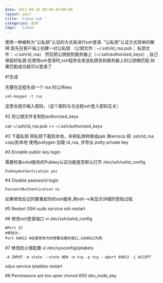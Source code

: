 ```yaml
---
date: 2017-08-25 09:50:47+00:00
layout: post
title: 'Linux ssh '
categories: 技术
tags:  'Linux'
---
```


使用一种被称为"公私钥"认证的方式来进行ssh登录. "公私钥"认证方式简单的解释:首先在客户端上创建一对公私钥 （公钥文件：~/.ssh/id_rsa.pub； 私钥文件：~/.ssh/id_rsa）
然后把公钥放到服务器上（~/.ssh/authorized_keys）, 自己保留好私钥.在使用ssh登录时,ssh程序会发送私钥去和服务器上的公钥做匹配.如果匹配成功就可以登录了

#1生成

先要在远程生成一个 rsa 的公共key 

```
ssh-keygen -t rsa
```
这里会提示输入密码，（这个密码与与远程ssh登入密码无关）

#2 将公钥文件复制到authorized_keys

cat ~/.ssh/id_rsa.pub >> ~/.ssh/authorized_keys

#3 下载私钥
把私钥下载到本地，并把私钥转换成ppk 
用winscp 把 .ssh/id_rsa copy到本地
使用puttygen 加载 id_rsa, 并导出 putty private key 


#3 Ennable public key login

需要检查sshd服务的Pubkey认证功能是否默认打开
/etc/ssh/sshd_config

```
PubkeyAuthentication yes           
```

#4 Disable password login

```
PasswordAuthentication no
```

如果修改后记的要重起你的ssh服务,用ssh –v来显示详细的登陆过程.

#5 Restart SSH
sudo service ssh restart 

#6 修改ssh登录端口
 vi /etc/ssh/sshd_config
 
 ````
 #Port 22
#修改为：
Port 60022 #这里修改为你想要设置的端口,以60022为例
 ````

#7 修改防火墙配置
vi /etc/sysconfig/iptabels
```
-A INPUT -m state --state NEW -m tcp -p tcp --dport 60022 -j ACCEPT
```
sduo service iptables restart


#8 Permissions are too open 
chmod 600 dev_node_key
